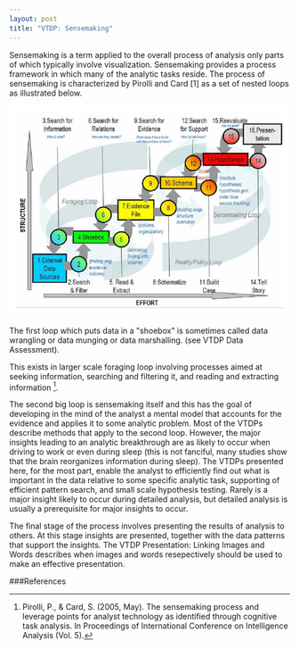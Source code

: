 ```yaml
---
layout: post
title: "VTDP: Sensemaking"
---
```



Sensemaking is a term applied to the overall process of analysis only parts of which typically involve visualization. Sensemaking provides a process framework in which many of the analytic tasks reside. The process of sensemaking is characterized by Pirolli and Card [1] as a set of nested loops as illustrated below.

![Sensemaking process: Pirolli and Card](/images/pirolli_card.jpg)

The first loop which puts data in a "shoebox" is sometimes called data wrangling or data munging or data marshalling. (see VTDP Data Assessment).

This exists in larger scale foraging loop involving processes aimed at seeking information, searching and filtering it, and reading and extracting information [^1].

The second big loop is sensemaking itself and this has the goal of developing in the mind of the analyst a mental model that accounts for the evidence and applies it to some analytic problem. Most of the VTDPs describe methods that apply to the second loop. However, the major insights leading to an analytic breakthrough are as likely to occur when driving to work or even during sleep (this is not fanciful, many studies show that the brain reorganizes information during sleep). The VTDPs presented here, for the most part, enable the analyst to efficiently find out what is important in the data relative to some specific analytic task, supporting of efficient pattern search, and small scale hypothesis testing. Rarely is a major insight likely to occur during detailed analysis, but detailed analysis is usually a prerequisite for major insights to occur.

The final stage of the process involves presenting the results of analysis to others. At this stage insights are presented, together with the data patterns that support the insights. The VTDP Presentation: Linking Images and Words describes when images and words resepectively should be used to make an effective presentation.

###References
[^1]:Pirolli, P., & Card, S. (2005, May). The sensemaking process and leverage points for analyst technology as identified through cognitive task analysis. In Proceedings of International Conference on Intelligence Analysis (Vol. 5).
